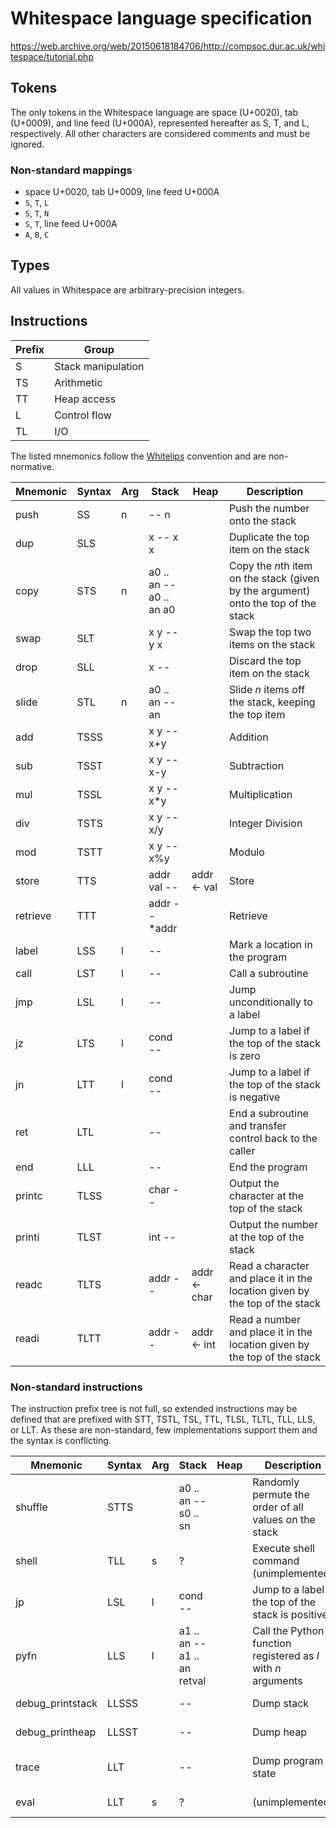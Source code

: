 # Whitespace language specification

https://web.archive.org/web/20150618184706/http://compsoc.dur.ac.uk/whitespace/tutorial.php

## Tokens

The only tokens in the Whitespace language are space (U+0020), tab
(U+0009), and line feed (U+000A), represented hereafter as S, T, and L,
respectively. All other characters are considered comments and must be
ignored.

### Non-standard mappings

- space U+0020, tab U+0009, line feed U+000A
- `S`, `T`, `L`
- `S`, `T`, `N`
- `S`, `T`, line feed U+000A
- `A`, `B`, `C`

## Types

All values in Whitespace are arbitrary-precision integers.

## Instructions

| Prefix | Group              |
| ------ | ------------------ |
| S      | Stack manipulation |
| TS     | Arithmetic         |
| TT     | Heap access        |
| L      | Control flow       |
| TL     | I/O                |

The listed mnemonics follow the [Whitelips](https://vii5ard.github.io/whitespace/)
convention and are non-normative.

| Mnemonic | Syntax | Arg | Stack | Heap | Description |
| -------- | ------ | --- | ----- | ---- | ----------- |
| push     | SS   | n | -- n           | | Push the number onto the stack |
| dup      | SLS  |   | x -- x x       | | Duplicate the top item on the stack |
| copy     | STS  | n | a0 .. an -- a0 .. an a0 | | Copy the *n*th item on the stack (given by the argument) onto the top of the stack |
| swap     | SLT  |   | x y -- y x     | | Swap the top two items on the stack |
| drop     | SLL  |   | x --           | | Discard the top item on the stack |
| slide    | STL  | n | a0 .. an -- an | | Slide *n* items off the stack, keeping the top item |
| add      | TSSS |   | x y -- x+y     | | Addition |
| sub      | TSST |   | x y -- x-y     | | Subtraction |
| mul      | TSSL |   | x y -- x*y     | | Multiplication |
| div      | TSTS |   | x y -- x/y     | | Integer Division |
| mod      | TSTT |   | x y -- x%y     | | Modulo |
| store    | TTS  |   | addr val --    | addr <- val | Store |
| retrieve | TTT  |   | addr -- *addr  | | Retrieve |
| label    | LSS  | l | --             | | Mark a location in the program |
| call     | LST  | l | --             | | Call a subroutine |
| jmp      | LSL  | l | --             | | Jump unconditionally to a label |
| jz       | LTS  | l | cond --        | | Jump to a label if the top of the stack is zero |
| jn       | LTT  | l | cond --        | | Jump to a label if the top of the stack is negative |
| ret      | LTL  |   | --             | | End a subroutine and transfer control back to the caller |
| end      | LLL  |   | --             | | End the program |
| printc   | TLSS |   | char --        | | Output the character at the top of the stack |
| printi   | TLST |   | int --         | | Output the number at the top of the stack |
| readc    | TLTS |   | addr --        | addr <- char | Read a character and place it in the location given by the top of the stack |
| readi    | TLTT |   | addr --        | addr <- int  | Read a number and place it in the location given by the top of the stack |

### Non-standard instructions

The instruction prefix tree is not full, so extended instructions may be
defined that are prefixed with STT, TSTL, TSL, TTL, TLSL, TLTL, TLL,
LLS, or LLT. As these are non-standard, few implementations support them
and the syntax is conflicting.

| Mnemonic         | Syntax | Arg | Stack | Heap | Description | Implementation |
| ---------------- | ------ | --- | ----- | ---- | ----------- | -------------- |
| shuffle          | STTS  |   | a0 .. an -- s0 .. sn | | Randomly permute the order of all values on the stack | [whitespace-0.4](https://github.com/haroldl/whitespace-nd) by Harold Lee |
| shell            | TLL   | s | ?       | | Execute shell command (unimplemented) | [Spitewaste](https://github.com/collidedscope/spitewaste) by Collided Scope |
| jp               | LSL   | l | cond -- | | Jump to a label if the top of the stack is positive | [R interpreter](https://github.com/bmazoure/whitespace) by Bogdan Mazoure |
| pyfn             | LLS   | l | a1 .. an -- a1 .. an retval | | Call the Python function registered as *l* with *n* arguments | [PYWS](https://github.com/EizoAssik/pyws) by Eizo Assik |
| debug_printstack | LLSSS |   | --      | | Dump stack | [wsintercpp](https://web.archive.org/web/20110911114338/http://www.burghard.info/Code/Whitespace/) by Oliver Burghard |
| debug_printheap  | LLSST |   | --      | | Dump heap | [wsintercpp](https://web.archive.org/web/20110911114338/http://www.burghard.info/Code/Whitespace/) by Oliver Burghard |
| trace            | LLT   |   | --      | | Dump program state | [pywhitespace](https://github.com/wspace/phlip-pywhitespace) by Phillip Bradbury |
| eval             | LLT   | s | ?       | | (unimplemented) | [Spitewaste](https://github.com/collidedscope/spitewaste) by Collided Scope |
